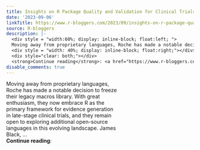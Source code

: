 ```yaml
---
title: Insights on R Package Quality and Validation for Clinical Trials
date: '2023-09-06'
linkTitle: https://www.r-bloggers.com/2023/09/insights-on-r-package-quality-and-validation-for-clinical-trials/
source: R-bloggers
description: |-
  <div style = "width:60%; display: inline-block; float:left; ">
  Moving away from proprietary languages, Roche has made a notable decision to freeze their legacy macros library. With great enthusiasm, they now embrace R as the primary framework for evidence generation in late-stage clinical trials, and they remain open to exploring additional open-source languages in this evolving landscape. James Black, ...</div>
  <div style = "width: 40%; display: inline-block; float:right;"></div>
  <div style="clear: both;"></div>
  <strong>Continue reading</strong>: <a href="https://www.r-bloggers.com/2023/09/in ...
disable_comments: true
---
```

<div style = "width:60%; display: inline-block; float:left; ">
Moving away from proprietary languages, Roche has made a notable decision to freeze their legacy macros library. With great enthusiasm, they now embrace R as the primary framework for evidence generation in late-stage clinical trials, and they remain open to exploring additional open-source languages in this evolving landscape. James Black, ...</div>
<div style = "width: 40%; display: inline-block; float:right;"></div>
<div style="clear: both;"></div>
<strong>Continue reading</strong>: <a href="https://www.r-bloggers.com/2023/09/in ...